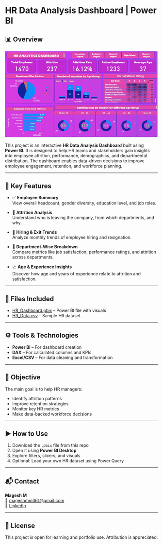 # HR Data Analysis Dashboard | Power BI

## 📊 Overview
![overview](SAVE_20250620_120224.jpg) 

This project is an interactive **HR Data Analysis Dashboard** built using **Power BI**. It is designed to help HR teams and stakeholders gain insights into employee attrition, performance, demographics, and departmental distribution. The dashboard enables data-driven decisions to improve employee engagement, retention, and workforce planning.

---

## 🧾 Key Features

- ✅ **Employee Summary**  
  View overall headcount, gender diversity, education level, and job roles.

- 🔄 **Attrition Analysis**  
  Understand who is leaving the company, from which departments, and why.

- 📅 **Hiring & Exit Trends**  
  Analyze monthly trends of employee hiring and resignation.

- 👥 **Department-Wise Breakdown**  
  Compare metrics like job satisfaction, performance ratings, and attrition across departments.

- 📈 **Age & Experience Insights**  
  Discover how age and years of experience relate to attrition and satisfaction.

---

## 📂 Files Included

- [HR_Dashboard.pbix](https://github.com/Magesh361/HR-data-analysis/blob/main/hr%20data.pbix) – Power BI file with visuals
- [HR_Data.csv](https://github.com/Magesh361/HR-data-analysis/blob/main/HR%20Data.xlsx) – Sample HR dataset

---

## ⚙️ Tools & Technologies

- **Power BI** – For dashboard creation
- **DAX** – For calculated columns and KPIs
- **Excel/CSV** – For data cleaning and transformation

---

## 🎯 Objective

The main goal is to help HR managers:
- Identify attrition patterns
- Improve retention strategies
- Monitor key HR metrics
- Make data-backed workforce decisions

---

## ▶️ How to Use

1. Download the `.pbix` file from this repo
2. Open it using **Power BI Desktop**
3. Explore filters, slicers, and visuals
4. Optional: Load your own HR dataset using Power Query

---

## 📬 Contact

**Magesh M**  
📧 mageshmm361@gmail.com  
🔗 [LinkedIn](https://www.linkedin.com/in/magesh-m-430374343)

---

## 📌 License

This project is open for learning and portfolio use. Attribution is appreciated.
